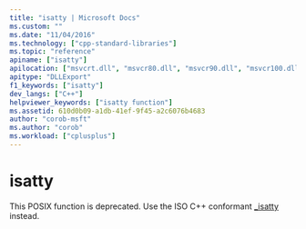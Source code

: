 ```yaml
---
title: "isatty | Microsoft Docs"
ms.custom: ""
ms.date: "11/04/2016"
ms.technology: ["cpp-standard-libraries"]
ms.topic: "reference"
apiname: ["isatty"]
apilocation: ["msvcrt.dll", "msvcr80.dll", "msvcr90.dll", "msvcr100.dll", "msvcr100_clr0400.dll", "msvcr110.dll", "msvcr110_clr0400.dll", "msvcr120.dll", "msvcr120_clr0400.dll", "ucrtbase.dll"]
apitype: "DLLExport"
f1_keywords: ["isatty"]
dev_langs: ["C++"]
helpviewer_keywords: ["isatty function"]
ms.assetid: 610d0b09-a1db-41ef-9f45-a2c6076b4683
author: "corob-msft"
ms.author: "corob"
ms.workload: ["cplusplus"]
---
```

# isatty

This POSIX function is deprecated. Use the ISO C++ conformant [_isatty](isatty.md) instead.